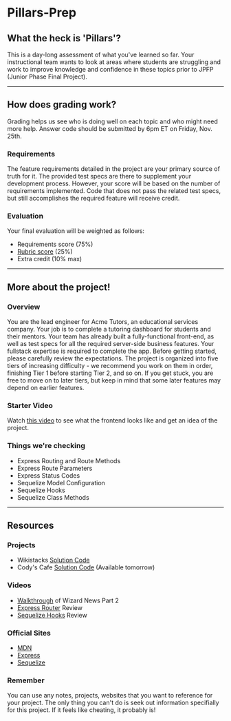 # Pillars-Prep

## What the heck is 'Pillars'?
This is a day-long assessment of what you've learned so far. Your instructional team wants to look at areas where students are struggling and work to improve knowledge and confidence in these topics prior to JPFP (Junior Phase Final Project). 

----

## How does grading work?
Grading helps us see who is doing well on each topic and who might need more help. Answer code should be submitted by 6pm ET on Friday, Nov. 25th.

### Requirements
The feature requirements detailed in the project are your primary source of truth for it. The provided test specs are there to supplement your development process. However, your score will be based on the number of requirements implemented. Code that does not pass the related test specs, but still accomplishes the required feature will receive credit.

### Evaluation
Your final evaluation will be weighted as follows:
- Requirements score (75%)
- [Rubric score](https://docs.google.com/spreadsheets/d/1JctZDSVLImKT-sJ7BwhVPrHgZ17pRSuE0FhbLKLxsBs/edit#gid=0) (25%)
- Extra credit (10% max)

----

## More about the project!
### Overview
You are the lead engineer for Acme Tutors, an educational services company. Your job is to complete a tutoring dashboard for students and their mentors. Your team has already built a fully-functional front-end, as well as test specs for all the required server-side business features. Your fullstack expertise is required to complete the app. Before getting started, please carefully review the expectations. The project is organized into five tiers of increasing difficulty - we recommend you work on them in order, finishing Tier 1 before starting Tier 2, and so on. If you get stuck, you are free to move on to later tiers, but keep in mind that some later features may depend on earlier features.

### Starter Video
Watch [this video](https://www.youtube.com/watch?v=XERflPFkcjg) to see what the frontend looks like and get an idea of the project.

### Things we're checking
- Express Routing and Route Methods
- Express Route Parameters
- Express Status Codes
- Sequelize Model Configuration
- Sequelize Hooks
- Sequelize Class Methods

----

## Resources
### Projects
- Wikistacks [Solution Code](https://github.com/FullstackAcademy/Solution.Wikistack2)
- Cody's Cafe [Solution Code](https://github.com/FullstackAcademy/codys-cafe-solution) (Available tomorrow)

### Videos
- [Walkthrough](https://www.youtube.com/playlist?list=PLx0iOsdUOUmmM-IVZfeksQqCXLGrKXCrl) of Wizard News Part 2
- [Express Router](https://www.youtube.com/watch?v=_6Ug0p7g-9s) Review
- [Sequelize Hooks](https://www.youtube.com/watch?v=qvh1zkAZj6Q) Review


### Official Sites
- [MDN](https://developer.mozilla.org/en-US/docs/Web/JavaScript)
- [Express](https://expressjs.com/en/4x/api.html)
- [Sequelize](https://sequelize.org/master/)

### Remember
You can use any notes, projects, websites that you want to reference for your project. The only thing you can't do is seek out information specifially for this project. If it feels like cheating, it probably is!
